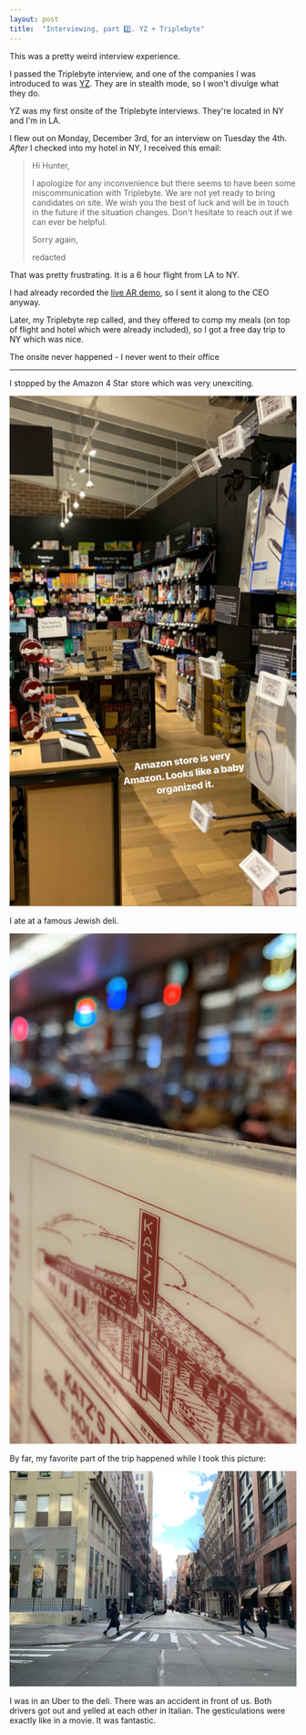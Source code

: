 ```yaml
---
layout: post
title:  "Interviewing, part 2️⃣. YZ + Triplebyte"
---
```


This was a pretty weird interview experience.

I passed the Triplebyte interview, and one of the companies I was introduced to was [YZ](yz.live). They are in stealth mode, so I won't divulge what they do.

YZ was my first onsite of the Triplebyte interviews. They're located in NY and I'm in LA.

I flew out on Monday, December 3rd, for an interview on Tuesday the 4th. _After_ I checked into my hotel in NY, I received this email:
> Hi Hunter,
>
> I apologize for any inconvenience but there seems to have been some miscommunication with Triplebyte. We are not yet ready to bring candidates on site. We wish you the best of luck and will be in touch in the future if the situation changes. Don't hesitate to reach out if we can ever be helpful.
>
> Sorry again,
>
> redacted

That was pretty frustrating. It is a 6 hour flight from LA to NY.

I had already recorded the [live AR demo](../../../2018/12/04/ar-plus-live-video.html), so I sent it along to the CEO anyway.

Later, my Triplebyte rep called, and they offered to comp my meals (on top of flight and hotel which were already included), so I got a free day trip to NY which was nice.

The onsite never happened - I never went to their office

----

I stopped by the Amazon 4 Star store which was very unexciting.

![Amazon store.](/img/interview-prep/2/amazon.jpeg)

I ate at a famous Jewish deli.

![Katz](/img/interview-prep/2/katz.jpeg)

By far, my favorite part of the trip happened while I took this picture:

![Pic of a road](/img/interview-prep/2/street.jpeg)

I was in an Uber to the deli. There was an accident in front of us. Both drivers got out and yelled at each other in Italian. The gesticulations were exactly like in a movie. It was fantastic.